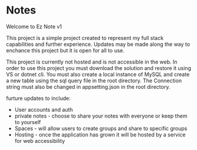 # Notes
Welcome to Ez Note v1

This project is a simple project created to represent my full stack capabilities and further experience.
Updates may be made along the way to enchance this project but it is open for all to use.

This project is currently not hosted and is not accessible in the web. 
In order to use this project you must download the solution and restore it using VS or dotnet cli.
You must also create a local instance of MySQL and create a new table using the sql query file in the root directory.
The Connection string must also be changed in appsetting.json in the root directory.

furture updates to include:
  - User accounts and auth
  - private notes - choose to share your notes with everyone or keep them to yourself
  - Spaces - will allow users to create groups and share to specific groups
  - Hosting - once the application has grown it will be hosted by a service for web accessibility
